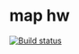 # map hw

[![Build status](https://ci.appveyor.com/api/projects/status/0rah7sial2p0d7ia?svg=true)](https://ci.appveyor.com/project/Kateshenyang/map)